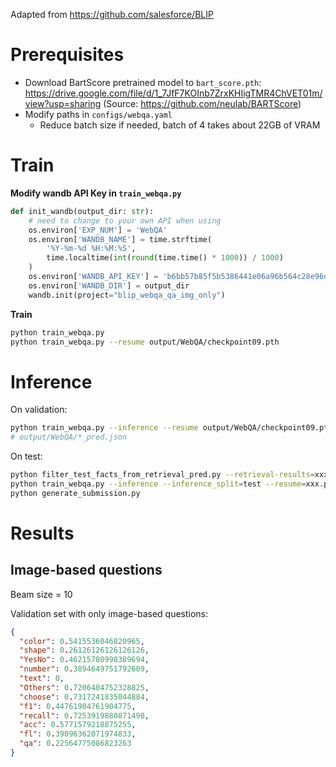 Adapted from https://github.com/salesforce/BLIP

# Prerequisites

- Download BartScore pretrained model
  to `bart_score.pth`: https://drive.google.com/file/d/1_7JfF7KOInb7ZrxKHIigTMR4ChVET01m/view?usp=sharing
  (Source: https://github.com/neulab/BARTScore)
- Modify paths in `configs/webqa.yaml`
    - Reduce batch size if needed, batch of 4 takes about 22GB of VRAM

# Train

**Modify wandb API Key in `train_webqa.py`**

```python
def init_wandb(output_dir: str):
    # need to change to your own API when using
    os.environ['EXP_NUM'] = 'WebQA'
    os.environ['WANDB_NAME'] = time.strftime(
        '%Y-%m-%d %H:%M:%S',
        time.localtime(int(round(time.time() * 1000)) / 1000)
    )
    os.environ['WANDB_API_KEY'] = 'b6bb57b85f5b5386441e06a96b564c28e96d0733'  # <----
    os.environ['WANDB_DIR'] = output_dir
    wandb.init(project="blip_webqa_qa_img_only")
```

**Train**

```bash
python train_webqa.py
python train_webqa.py --resume output/WebQA/checkpoint09.pth
```

# Inference

On validation:

```bash
python train_webqa.py --inference --resume output/WebQA/checkpoint09.pth
# output/WebQA/*_pred.json
```

On test:

```bash
python filter_test_facts_from_retrieval_pred.py --retrieval-results=xxx # creates test.json
python train_webqa.py --inference --inference_split=test --resume=xxx.pth
python generate_submission.py
```

# Results

## Image-based questions

Beam size = 10

Validation set with only image-based questions:

```json
{
  "color": 0.5415536046820965,
  "shape": 0.26126126126126126,
  "YesNo": 0.46215780998389694,
  "number": 0.3894649751792609,
  "text": 0,
  "Others": 0.7206404752328825,
  "choose": 0.7317241835044884,
  "f1": 0.44761904761904775,
  "recall": 0.7253919880871498,
  "acc": 0.5771579218875255,
  "fl": 0.39096362071974833,
  "qa": 0.22564775086823263
}
```